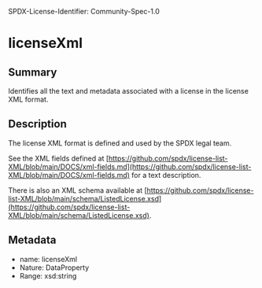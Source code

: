 SPDX-License-Identifier: Community-Spec-1.0

# licenseXml

## Summary

Identifies all the text and metadata associated with a license in the license
XML format.

## Description

The license XML format is defined and used by the SPDX legal team.

See the XML fields defined at
[https://github.com/spdx/license-list-XML/blob/main/DOCS/xml-fields.md](https://github.com/spdx/license-list-XML/blob/main/DOCS/xml-fields.md)
for a text description.

There is also an XML schema available at
[https://github.com/spdx/license-list-XML/blob/main/schema/ListedLicense.xsd](https://github.com/spdx/license-list-XML/blob/main/schema/ListedLicense.xsd).

## Metadata

- name: licenseXml
- Nature: DataProperty
- Range: xsd:string

